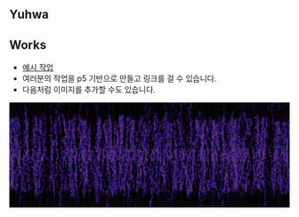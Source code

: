 <!-- ## 시작하기 -->

<!-- 접속 주소 : <http://yuhwa13.github.io/PoeticCodeForNature/>
 * picxenk 대신 여러분의 아이디로 변경합니다.
 * \_config.yml 파일에서 url 값을 여러분에게 맞게 수정하세요.
 원한다면 테마를 변경할 수 있습니다. <https://pages.github.com/themes/> 페이지를 참고합니다. -->


## Yuhwa

## Works
 * [예시 작업](./example/)
 * 여러분의 작업을 p5 기반으로 만들고 링크를 걸 수 있습니다.
 * 다음처럼 이미지를 추가할 수도 있습니다.
 
 ![예시 이미지](./regeneration.png)
